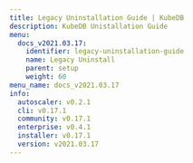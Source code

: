 ```yaml
---
title: Legacy Uninstallation Guide | KubeDB
description: KubeDB Unistallation Guide
menu:
  docs_v2021.03.17:
    identifier: legacy-uninstallation-guide
    name: Legacy Uninstall
    parent: setup
    weight: 60
menu_name: docs_v2021.03.17
info:
  autoscaler: v0.2.1
  cli: v0.17.1
  community: v0.17.1
  enterprise: v0.4.1
  installer: v0.17.1
  version: v2021.03.17
---
```


